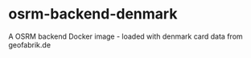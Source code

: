 # osrm-backend-denmark
A OSRM backend Docker image - loaded with denmark card data from geofabrik.de
